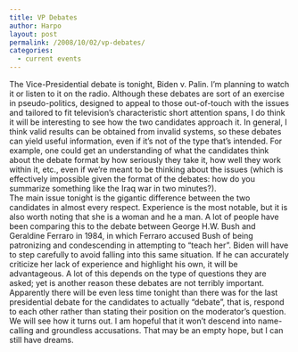 ```yaml
---
title: VP Debates
author: Harpo
layout: post
permalink: /2008/10/02/vp-debates/
categories:
  - current events
---
```

The Vice-Presidential debate is tonight, Biden v. Palin. I&#8217;m planning to watch it or listen to it on the radio. Although these debates are sort of an exercise in pseudo-politics, designed to appeal to those out-of-touch with the issues and tailored to fit television&#8217;s characteristic short attention spans, I do think it will be interesting to see how the two candidates approach it. In general, I think valid results can be obtained from invalid systems, so these debates can yield useful information, even if it&#8217;s not of the type that&#8217;s intended. For example, one could get an understanding of what the candidates think about the debate format by how seriously they take it, how well they work within it, etc., even if we&#8217;re meant to be thinking about the issues (which is effectively impossible given the format of the debates: how do you summarize something like the Iraq war in two minutes?).  
The main issue tonight is the gigantic difference between the two candidates in almost every respect. Experience is the most notable, but it is also worth noting that she is a woman and he a man. A lot of people have been comparing this to the debate between George H.W. Bush and Geraldine Ferraro in 1984, in which Ferraro accused Bush of being patronizing and condescending in attempting to &#8220;teach her&#8221;. Biden will have to step carefully to avoid falling into this same situation. If he can accurately criticize her lack of experience and highlight his own, it will be advantageous. A lot of this depends on the type of questions they are asked; yet is another reason these debates are not terribly important. Apparently there will be even less time tonight than there was for the last presidential debate for the candidates to actually &#8220;debate&#8221;, that is, respond to each other rather than stating their position on the moderator&#8217;s question.  
We will see how it turns out. I am hopeful that it won&#8217;t descend into name-calling and groundless accusations. That may be an empty hope, but I can still have dreams.